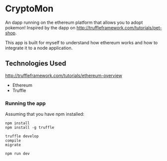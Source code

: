# CryptoMon

An dapp running on the ethereum platform that allows you to adopt pokemon!
Inspired by the dapp on http://truffleframework.com/tutorials/pet-shop.

This app is built for myself to understand how ethereum works and how to integrate it to a node application.

## Technologies Used

http://truffleframework.com/tutorials/ethereum-overview
- Ethereum
- Truffle

### Running the app

Assuming that you have npm installed:

```
npm install
npm install -g truffle

truffle develop
compile
migrate

npm run dev
```

